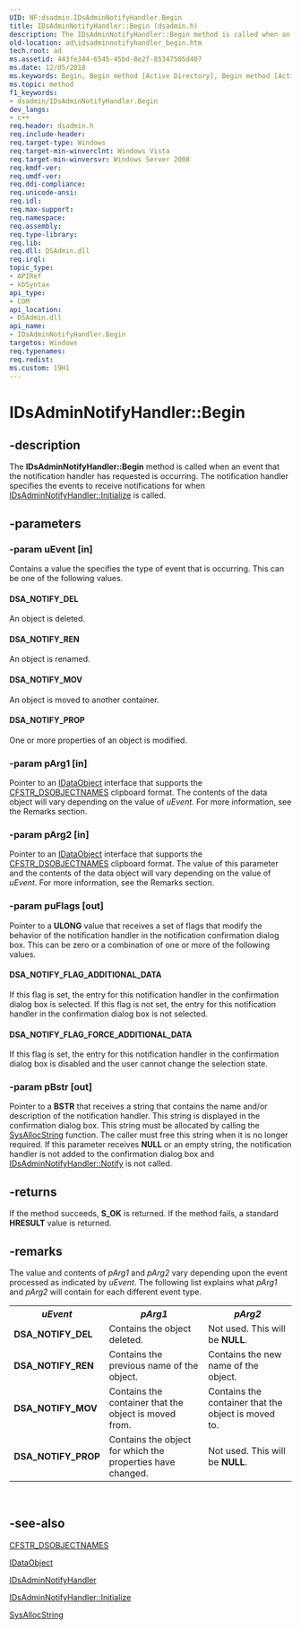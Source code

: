 ```yaml
---
UID: NF:dsadmin.IDsAdminNotifyHandler.Begin
title: IDsAdminNotifyHandler::Begin (dsadmin.h)
description: The IDsAdminNotifyHandler::Begin method is called when an event that the notification handler has requested is occurring. The notification handler specifies the events to receive notifications for when IDsAdminNotifyHandler::Initialize is called.
old-location: ad\idsadminnotifyhandler_begin.htm
tech.root: ad
ms.assetid: 443fe344-6545-45bd-8e2f-85347505d407
ms.date: 12/05/2018
ms.keywords: Begin, Begin method [Active Directory], Begin method [Active Directory],IDsAdminNotifyHandler interface, DSA_NOTIFY_DEL, DSA_NOTIFY_FLAG_ADDITIONAL_DATA, DSA_NOTIFY_FLAG_FORCE_ADDITIONAL_DATA, DSA_NOTIFY_MOV, DSA_NOTIFY_PROP, DSA_NOTIFY_REN, IDsAdminNotifyHandler interface [Active Directory],Begin method, IDsAdminNotifyHandler.Begin, IDsAdminNotifyHandler::Begin, _glines_idsadminnotifyhandler_begin, ad.idsadminnotifyhandler__begin, ad.idsadminnotifyhandler_begin, dsadmin/IDsAdminNotifyHandler::Begin
ms.topic: method
f1_keywords:
- dsadmin/IDsAdminNotifyHandler.Begin
dev_langs:
- c++
req.header: dsadmin.h
req.include-header: 
req.target-type: Windows
req.target-min-winverclnt: Windows Vista
req.target-min-winversvr: Windows Server 2008
req.kmdf-ver: 
req.umdf-ver: 
req.ddi-compliance: 
req.unicode-ansi: 
req.idl: 
req.max-support: 
req.namespace: 
req.assembly: 
req.type-library: 
req.lib: 
req.dll: DSAdmin.dll
req.irql: 
topic_type:
- APIRef
- kbSyntax
api_type:
- COM
api_location:
- DSAdmin.dll
api_name:
- IDsAdminNotifyHandler.Begin
targetos: Windows
req.typenames: 
req.redist: 
ms.custom: 19H1
---
```


# IDsAdminNotifyHandler::Begin


## -description


The <b>IDsAdminNotifyHandler::Begin</b> method is called when an event that  the notification handler has requested is occurring. The notification handler specifies the events to receive notifications for when <a href="https://docs.microsoft.com/windows/desktop/api/dsadmin/nf-dsadmin-idsadminnotifyhandler-initialize">IDsAdminNotifyHandler::Initialize</a> is called.


## -parameters




### -param uEvent [in]

Contains a value the specifies the type of event that is occurring. This can be one of the following values.



#### DSA_NOTIFY_DEL

An object is deleted.



#### DSA_NOTIFY_REN

An object is renamed.



#### DSA_NOTIFY_MOV

An object is moved to another container.



#### DSA_NOTIFY_PROP

One or more properties of an object is  modified.


### -param pArg1 [in]

Pointer to an <a href="https://docs.microsoft.com/windows/desktop/api/objidl/nn-objidl-idataobject">IDataObject</a> interface that supports the <a href="https://docs.microsoft.com/previous-versions/windows/desktop/mmc/cfstr-dsobjectnames-clipboard-format">CFSTR_DSOBJECTNAMES</a> clipboard format. The contents of the data object will vary depending on  the value of <i>uEvent</i>. For more information, see the Remarks section.


### -param pArg2 [in]

Pointer to an <a href="https://docs.microsoft.com/windows/desktop/api/objidl/nn-objidl-idataobject">IDataObject</a> interface that supports the <a href="https://docs.microsoft.com/previous-versions/windows/desktop/mmc/cfstr-dsobjectnames-clipboard-format">CFSTR_DSOBJECTNAMES</a> clipboard format. The value of this parameter and the contents of the data object will vary depending on the value of <i>uEvent</i>. For more information, see the Remarks section.


### -param puFlags [out]

Pointer to a <b>ULONG</b> value that receives a set of flags that modify the behavior of the notification handler in the notification confirmation dialog box. This can be zero or a combination of one or more of the following values.



#### DSA_NOTIFY_FLAG_ADDITIONAL_DATA

If this flag is set, the entry for this notification handler in the confirmation dialog box is selected. If this flag is not set, the entry for this notification handler in the confirmation dialog box is not selected.



#### DSA_NOTIFY_FLAG_FORCE_ADDITIONAL_DATA

If this flag is set, the entry  for this notification handler in the confirmation dialog box is disabled and the user cannot change the selection state.


### -param pBstr [out]

Pointer to a <b>BSTR</b> that receives a string that contains  the name and/or description of the notification handler. This string  is displayed in the confirmation dialog box. This string must be allocated by calling the <a href="https://docs.microsoft.com/previous-versions/windows/desktop/api/oleauto/nf-oleauto-sysallocstring">SysAllocString</a> function. The caller must free this string when it is no longer required. If this parameter receives <b>NULL</b> or an empty string, the notification handler is not added to the confirmation dialog box and <a href="https://docs.microsoft.com/windows/desktop/api/dsadmin/nf-dsadmin-idsadminnotifyhandler-notify">IDsAdminNotifyHandler::Notify</a> is not called.


## -returns



If the method succeeds, 
      <b>S_OK</b> is returned. If the method fails, a standard <b>HRESULT</b> value is returned.




## -remarks



The value and contents of <i>pArg1</i> and <i>pArg2</i> vary depending upon the event processed as indicated by <i>uEvent</i>. The following list explains what <i>pArg1</i> and <i>pArg2</i> will contain for each different event type.

<table>
<tr>
<th><i>uEvent</i></th>
<th><i>pArg1</i></th>
<th><i>pArg2</i></th>
</tr>
<tr>
<td><b>DSA_NOTIFY_DEL</b></td>
<td>Contains the object deleted.</td>
<td>Not used. This will be <b>NULL</b>.</td>
</tr>
<tr>
<td><b>DSA_NOTIFY_REN</b></td>
<td>Contains the previous name of the object.</td>
<td>Contains the new name of the object.</td>
</tr>
<tr>
<td><b>DSA_NOTIFY_MOV</b></td>
<td>Contains the container that the object is moved from.</td>
<td>Contains the container that the object is moved to.</td>
</tr>
<tr>
<td><b>DSA_NOTIFY_PROP</b></td>
<td>Contains the object for which the properties have changed.</td>
<td>Not used. This will be <b>NULL</b>.</td>
</tr>
</table>
 




## -see-also




<a href="https://docs.microsoft.com/previous-versions/windows/desktop/mmc/cfstr-dsobjectnames-clipboard-format">CFSTR_DSOBJECTNAMES</a>



<a href="https://docs.microsoft.com/windows/desktop/api/objidl/nn-objidl-idataobject">IDataObject</a>



<a href="https://docs.microsoft.com/windows/desktop/api/dsadmin/nn-dsadmin-idsadminnotifyhandler">IDsAdminNotifyHandler</a>



<a href="https://docs.microsoft.com/windows/desktop/api/dsadmin/nf-dsadmin-idsadminnotifyhandler-initialize">IDsAdminNotifyHandler::Initialize</a>



<a href="https://docs.microsoft.com/previous-versions/windows/desktop/api/oleauto/nf-oleauto-sysallocstring">SysAllocString</a>
 

 

